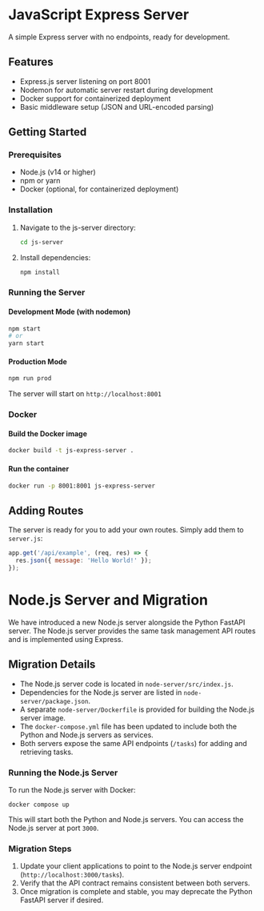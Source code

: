 # JavaScript Express Server

A simple Express server with no endpoints, ready for development.

## Features

- Express.js server listening on port 8001
- Nodemon for automatic server restart during development
- Docker support for containerized deployment
- Basic middleware setup (JSON and URL-encoded parsing)

## Getting Started

### Prerequisites

- Node.js (v14 or higher)
- npm or yarn
- Docker (optional, for containerized deployment)

### Installation

1. Navigate to the js-server directory:
   ```bash
   cd js-server
   ```

2. Install dependencies:
   ```bash
   npm install
   ```

### Running the Server

#### Development Mode (with nodemon)
```bash
npm start
# or
yarn start
```

#### Production Mode
```bash
npm run prod
```

The server will start on `http://localhost:8001`

### Docker

#### Build the Docker image
```bash
docker build -t js-express-server .
```

#### Run the container
```bash
docker run -p 8001:8001 js-express-server
```

## Adding Routes

The server is ready for you to add your own routes. Simply add them to `server.js`:

```javascript
app.get('/api/example', (req, res) => {
  res.json({ message: 'Hello World!' });
});
```
# Node.js Server and Migration

We have introduced a new Node.js server alongside the Python FastAPI server. The Node.js server provides the same task management API routes and is implemented using Express.

## Migration Details

- The Node.js server code is located in `node-server/src/index.js`.
- Dependencies for the Node.js server are listed in `node-server/package.json`.
- A separate `node-server/Dockerfile` is provided for building the Node.js server image.
- The `docker-compose.yml` file has been updated to include both the Python and Node.js servers as services.
- Both servers expose the same API endpoints (`/tasks`) for adding and retrieving tasks.

### Running the Node.js Server

To run the Node.js server with Docker:

```shell
docker compose up
```

This will start both the Python and Node.js servers. You can access the Node.js server at port `3000`.

### Migration Steps

1. Update your client applications to point to the Node.js server endpoint (`http://localhost:3000/tasks`).
2. Verify that the API contract remains consistent between both servers.
3. Once migration is complete and stable, you may deprecate the Python FastAPI server if desired.